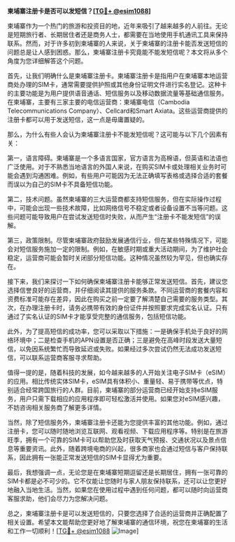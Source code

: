 **柬埔寨注册卡是否可以发短信？[[TG💪+ @esim1088](https://t.me/s/esim1088)]**

柬埔寨作为一个热门的旅游和投资目的地，近年来吸引了越来越多的人前往。无论是短期旅行者、长期居住者还是商务人士，都需要在当地使用手机通讯工具来保持联系。然而，对于许多初到柬埔寨的人来说，关于柬埔寨的注册卡能否发送短信的问题总是让人感到困惑。那么，柬埔寨注册卡究竟能不能发短信呢？本文将从多个角度为您详细解答这个问题。

首先，让我们明确什么是柬埔寨注册卡。柬埔寨注册卡是指用户在柬埔寨本地运营商处办理的SIM卡，通常需要提供护照或其他身份证明文件进行实名登记。这种卡的主要功能是为用户提供语音通话、短信服务以及移动数据流量等基础通信服务。在柬埔寨，主要有三家主要的电信运营商：柬埔寨电信（Cambodia Telecommunications Company）、Cellcard和Smart Axiata。这些运营商提供的注册卡都可以用于发送短信，这一点是毋庸置疑的。

那么，为什么有些人会认为柬埔寨注册卡不能发短信呢？这可能与以下几个因素有关：

第一，语言障碍。柬埔寨是一个多语言国家，官方语言为高棉语，但英语和法语也广泛使用。对于不熟悉当地语言的外国人来说，在购买SIM卡或处理相关业务时可能会遇到沟通困难。例如，有些用户可能因为无法正确填写表格或选择合适的套餐而误以为自己的SIM卡不具备短信功能。

第二，技术问题。虽然柬埔寨的三大运营商都支持短信服务，但在实际操作过程中，可能会出现一些技术故障，比如网络信号不稳定或者设备设置不当等问题。这些问题可能导致用户在尝试发送短信时失败，从而产生“注册卡不能发短信”的误解。

第三，政策限制。尽管柬埔寨政府鼓励发展通信行业，但在某些特殊情况下，可能会对短信服务施加一定的限制。例如，在敏感时期或重大活动期间，为了维护社会稳定，运营商可能会暂时关闭部分短信功能。这种情况虽然较为罕见，但也确实存在。

接下来，我们来探讨一下如何确保柬埔寨注册卡能够正常发送短信。首先，建议您选择信誉良好的运营商，并仔细阅读其提供的服务条款。不同运营商的套餐内容和资费标准可能存在差异，因此在购买之前一定要了解清楚自己需要的服务类型。其次，在办理注册卡时，请务必携带有效的身份证件并按照要求完成实名认证。只有通过了实名认证的SIM卡才能享受完整的通信服务，包括短信功能。

此外，为了提高短信的成功率，您可以采取以下措施：一是确保手机处于良好的网络环境中；二是检查手机的APN设置是否正确；三是避免在高峰时段发送大量短信，以免因系统繁忙而导致延迟或失败。如果经过多次尝试仍然无法成功发送短信，可以联系运营商客服寻求帮助。

值得一提的是，随着科技的发展，如今越来越多的人开始关注电子SIM卡（eSIM）的应用。相比传统实体SIM卡，eSIM具有体积小、重量轻、易于携带等优点，特别适合经常跨国旅行的人群。目前，柬埔寨的部分运营商已经开始支持eSIM服务，用户只需下载相应的应用程序即可轻松激活并使用。如果您对eSIM感兴趣，不妨咨询相关服务商了解更多详情。

当然，除了短信服务外，柬埔寨注册卡还能为您提供丰富的其他功能。例如，通过注册卡，您可以随时随地浏览互联网、观看视频、下载应用程序等。特别是在旅游旺季，拥有一个可靠的SIM卡可以帮助您及时获取天气预报、交通状况以及景点信息等重要资讯。此外，随着跨境电商的兴起，很多商家也会通过短信与客户保持联系，因此拥有一张能正常发送短信的SIM卡显得尤为重要。

最后，我想强调一点，无论您是在柬埔寨短期逗留还是长期居住，拥有一张可靠的SIM卡都是必不可少的。它不仅能让您随时与家人朋友保持联系，还可以让您更好地融入当地生活。当然，如果您在使用过程中遇到任何问题，都可以随时向运营商客服求助，他们会尽力为您解决问题。

总之，柬埔寨注册卡是可以发送短信的，只要您选择了合适的运营商并正确配置了相关设置。希望本文能帮助您更好地了解柬埔寨的通信环境，祝您在柬埔寨的生活和工作一切顺利！[[TG💪+ @esim1088](https://t.me/s/esim1088) ![Image](https://i.postimg.cc/4NQfJmqS/Snipaste-2025-05-13-00-14-12.png)]